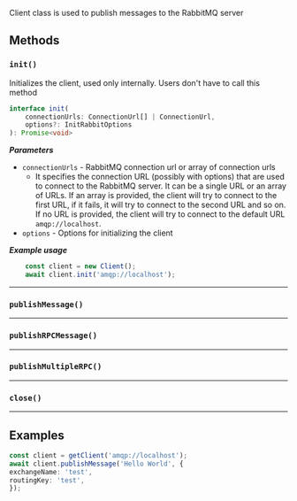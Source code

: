 Client class is used to publish messages to the RabbitMQ server

## Methods
### `init()`
Initializes the client, used only internally. Users don't have to call this method
```ts
interface init(
    connectionUrls: ConnectionUrl[] | ConnectionUrl,
    options?: InitRabbitOptions
): Promise<void>
```


***Parameters***
* `connectionUrls` - RabbitMQ connection url or array of connection urls
   * It specifies the connection URL (possibly with options) that are used to connect to the RabbitMQ server. It can be a single URL or an array of URLs. If an array is provided, the client will try to connect to the first URL, if it fails, it will try to connect to the second URL and so on. If no URL is provided, the client will try to connect to the default URL `amqp://localhost`. 
* `options` - Options for initializing the client

***Example usage***
```ts
    const client = new Client();
    await client.init('amqp://localhost');
```

---
### `publishMessage()`

---
### `publishRPCMessage()`

---
### `publishMultipleRPC()`

---

### `close()`

---
## Examples
```ts
const client = getClient('amqp://localhost');
await client.publishMessage('Hello World', {
exchangeName: 'test',
routingKey: 'test',
});
```
